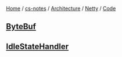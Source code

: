 [Home](https://mengxianbin.github.io) /
[cs-notes](https://mengxianbin.github.io/cs-notes/content) /
[Architecture](https://mengxianbin.github.io/cs-notes/content/Architecture) /
[Netty](https://mengxianbin.github.io/cs-notes/content/Architecture/Netty) /
[Code](https://mengxianbin.github.io/cs-notes/content/Architecture/Netty/Code)

## [ByteBuf](https://mengxianbin.github.io/cs-notes/content/Architecture/Netty/Code/ByteBuf/)

## [IdleStateHandler](https://mengxianbin.github.io/cs-notes/content/Architecture/Netty/Code/IdleStateHandler/)
